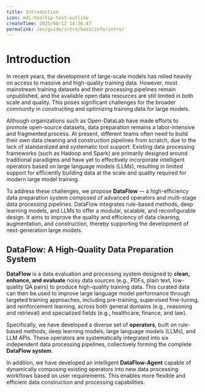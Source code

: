 ```yaml
---
title: Introduction
icon: mdi:tooltip-text-outline
createTime: 2025/06/13 14:36:47
permalink: /en/guide/intro/basicinfo/intro/
---
```

# Introduction

In recent years, the development of large-scale models has relied heavily on access to massive and high-quality training data. However, most mainstream training datasets and their processing pipelines remain unpublished, and the available open data resources are still limited in both scale and quality. This poses significant challenges for the broader community in constructing and optimizing training data for large models.

Although organizations such as Open-DataLab have made efforts to promote open-source datasets, data preparation remains a labor-intensive and fragmented process. At present, different teams often need to build their own data cleaning and construction pipelines from scratch, due to the lack of standardized and systematic tool support. Existing data processing frameworks (such as Hadoop and Spark) are primarily designed around traditional paradigms and have yet to effectively incorporate intelligent operators based on large language models (LLMs), resulting in limited support for efficiently building data at the scale and quality required for modern large model training.

To address these challenges, we propose **DataFlow** — a high-efficiency data preparation system composed of advanced operators and multi-stage data processing pipelines. DataFlow integrates rule-based methods, deep learning models, and LLMs to offer a modular, scalable, and reconfigurable design. It aims to improve the quality and efficiency of data cleaning, augmentation, and construction, thereby supporting the development of next-generation large models.

## DataFlow: A High-Quality Data Preparation System

**DataFlow** is a data evaluation and processing system designed to **clean, enhance, and evaluate** noisy data sources (e.g., PDFs, plain text, low-quality QA pairs) to produce high-quality training data. This curated data can then be used to improve large language model performance through targeted training approaches, including pre-training, supervised fine-tuning, and reinforcement learning, across both general domains (e.g., reasoning and retrieval) and specialized fields (e.g., healthcare, finance, and law).

Specifically, we have developed a diverse set of **operators**, built on rule-based methods, deep learning models, large language models (LLMs), and LLM APIs. These operators are systematically integrated into six independent data processing pipelines, collectively forming the complete **DataFlow system**.

In addition, we have developed an intelligent **DataFlow-Agent** capable of dynamically composing existing operators into new data processing workflows based on user requirements. This enables more flexible and efficient data construction and processing capabilities.
